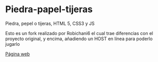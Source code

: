# Piedra-papel-tijeras
Piedra, pepel o tijeras, HTML 5, CSS3 y JS

Esto es un fork realizado por Robichani6 el cual trae diferencias con el proyecto original, y encima, añadiendo un HOST en línea para poderlo jugarlo

[Página web](https://robichani6-1.github.io/piedra-papel-tijeras/)
